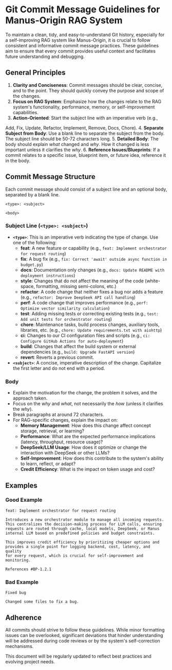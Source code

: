 # Git Commit Message Guidelines for Manus-Origin RAG System

To maintain a clean, tidy, and easy-to-understand Git history, especially for a self-improving RAG system like Manus-Origin, it is crucial to follow consistent and informative commit message practices. These guidelines aim to ensure that every commit provides useful context and facilitates future understanding and debugging.

## General Principles

1.  **Clarity and Conciseness**: Commit messages should be clear, concise, and to the point. They should quickly convey the purpose and scope of the changes.
2.  **Focus on RAG System**: Emphasize how the changes relate to the RAG system's functionality, performance, memory, or self-improvement capabilities.
3.  **Action-Oriented**: Start the subject line with an imperative verb (e.g., 


Add, Fix, Update, Refactor, Implement, Remove, Docs, Chore).
4.  **Separate Subject from Body**: Use a blank line to separate the subject from the body. The subject line should be 50-72 characters long.
5.  **Detailed Body**: The body should explain *what* changed and *why*. How it changed is less important unless it clarifies the *why*.
6.  **Reference Issues/Blueprints**: If a commit relates to a specific issue, blueprint item, or future idea, reference it in the body.

## Commit Message Structure

Each commit message should consist of a subject line and an optional body, separated by a blank line.

```
<type>: <subject>

<body>
```

### Subject Line (`<type>: <subject>`)

-   **`<type>`**: This is an imperative verb indicating the type of change. Use one of the following:
    -   **feat**: A new feature or capability (e.g., `feat: Implement orchestrator for request routing`)
    -   **fix**: A bug fix (e.g., `fix: Correct 'await' outside async function in budget.py`)
    -   **docs**: Documentation only changes (e.g., `docs: Update README with deployment instructions`)
    -   **style**: Changes that do not affect the meaning of the code (white-space, formatting, missing semi-colons, etc.)
    -   **refactor**: A code change that neither fixes a bug nor adds a feature (e.g., `refactor: Improve DeepSeek API call handling`)
    -   **perf**: A code change that improves performance (e.g., `perf: Optimize vector similarity calculation`)
    -   **test**: Adding missing tests or correcting existing tests (e.g., `test: Add unit tests for orchestrator routing`)
    -   **chore**: Maintenance tasks, build process changes, auxiliary tools, libraries, etc. (e.g., `chore: Update requirements.txt with aiohttp`)
    -   **ci**: Changes to our CI configuration files and scripts (e.g., `ci: Configure GitHub Actions for auto-deployment`)
    -   **build**: Changes that affect the build system or external dependencies (e.g., `build: Upgrade FastAPI version`)
    -   **revert**: Reverts a previous commit.
-   **`<subject>`**: A concise, imperative description of the change. Capitalize the first letter and do not end with a period.

### Body

-   Explain the motivation for the change, the problem it solves, and the approach taken.
-   Focus on the *why* and *what*, not necessarily the *how* (unless it clarifies the *why*).
-   Break paragraphs at around 72 characters.
-   For RAG-specific changes, explain the impact on:
    -   **Memory Management**: How does this change affect concept storage, retrieval, or learning?
    -   **Performance**: What are the expected performance implications (latency, throughput, resource usage)?
    -   **DeepSeek/LLM Usage**: How does it optimize or change the interaction with DeepSeek or other LLMs?
    -   **Self-Improvement**: How does this contribute to the system's ability to learn, reflect, or adapt?
    -   **Credit Efficiency**: What is the impact on token usage and cost?

## Examples

### Good Example

```
feat: Implement orchestrator for request routing

Introduces a new orchestrator module to manage all incoming requests.
This centralizes the decision-making process for LLM calls, ensuring
requests are routed through cache, local models, DeepSeek, or Manus
internal LLM based on predefined policies and budget constraints.

This improves credit efficiency by prioritizing cheaper options and
provides a single point for logging backend, cost, latency, and quality
for every request, which is crucial for self-improvement and monitoring.

References #BP-1.2.1
```

### Bad Example

```
Fixed bug

Changed some files to fix a bug.
```

## Adherence

All commits should strive to follow these guidelines. While minor formatting issues can be overlooked, significant deviations that hinder understanding will be addressed during code reviews or by the system's self-correction mechanisms.

This document will be regularly updated to reflect best practices and evolving project needs.

